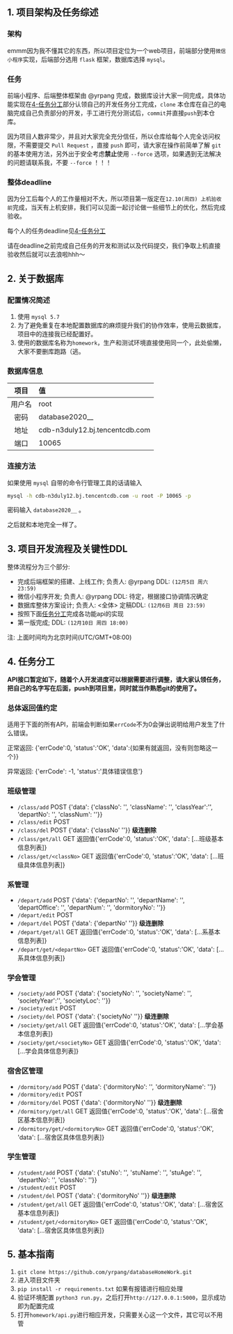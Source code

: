 ## 1. 项目架构及任务综述

### 架构
emmm因为我不懂其它的东西，所以项目定位为一个web项目，前端部分使用`微信小程序`实现，后端部分选用 `flask` 框架，数据库选择 `mysql`。

### 任务

前端小程序、后端整体框架由 @yrpang 完成，数据库设计大家一同完成，具体功能实现在[4-任务分工](#4-任务分工)部分认领自己的开发任务分工完成，`clone` 本仓库在自己的电脑完成自己负责部分的开发，手工进行充分测试后，`commit`并直接`push`到本仓库。

因为项目人数非常少，并且对大家完全充分信任，所以仓库给每个人完全访问权限，不需要提交 `Pull Request` ，直接 `push` 即可，请大家在操作前简单了解 `git` 的基本使用方法，另外出于安全考虑**禁止**使用 `--force` 选项，如果遇到无法解决的问题请联系我，不要 `--force` ！！！

### 整体deadline

因为分工后每个人的工作量相对不大，所以项目第一版定在`12.10(周四) 上机验收前`完成，当天有上机安排，我们可以见面一起讨论做一些细节上的优化，然后完成验收。

每个人的任务deadline见[4-任务分工](#4-任务分工)

请在deadline之前完成自己任务的开发和测试以及代码提交，我们争取上机直接验收然后就可以去浪啦hhh～

## 2. 关于数据库

### 配置情况简述

1. 使用 `mysql 5.7`
2. 为了避免重复在本地配置数据库的麻烦提升我们的协作效率，使用云数据库，项目中的连接我已经配置好。
3. 使用的数据库名称为`homework`，生产和测试环境直接使用同一个，此处偷懒，大家不要删库跑路（逃。

### 数据库信息

|  项目  | 值                             |
| :----: | :----------------------------- |
| 用户名 | root                           |
|  密码  | database2020__                 |
|  地址  | cdb-n3duly12.bj.tencentcdb.com |
|  端口  | 10065                          |

### 连接方法

如果使用 `mysql` 自带的命令行管理工具的话请输入
```bash
mysql -h cdb-n3duly12.bj.tencentcdb.com -u root -P 10065 -p
```

密码输入 `database2020__` 。

之后就和本地完全一样了。


## 3. 项目开发流程及关键性DDL

整体流程分为三个部分:

- 完成后端框架的搭建、上线工作; 负责人: @yrpang DDL: `(12月5日 周六 23:59)`
- 微信小程序开发; 负责人: @yrpang DDL: 待定，根据接口协调情况确定
- 数据库整体方案设计; 负责人: <全体> 定稿DDL: `(12月6日 周日 23:59)`
- 按照下面[任务分工](#4-任务分工)完成各功能api的实现
- 第一版完成; DDL: `(12月10日 周四 18:00)`

注: 上面时间均为北京时间(UTC/GMT+08:00)

## 4. 任务分工

**API接口暂定如下，随着个人开发进度可以根据需要进行调整，请大家认领任务，把自己的名字写在后面，push到项目里，同时就当作熟悉git的使用了。**

### 总体返回值约定

适用于下面的所有API，前端会判断如果`errCode`不为0会弹出说明给用户发生了什么错误。

正常返回: {'errCode':0, 'status':'OK', 'data':{如果有就返回，没有则忽略这一个}}

异常返回: {'errCode': -1, 'status':'具体错误信息'}

### 班级管理

- `/class/add` POST {'data': {'classNo': '<string>', 'className': '<string>', 'classYear':'<int>', 'departNo': '<int>', 'classNum': '<int>'}}
- `/class/edit` POST 
- `/class/del` POST {'data': {'classNo' '<string>'}} **级连删除**
- `/class/get/all` GET 返回值{'errCode':0, 'status':'OK', 'data': [...班级基本信息列表]}
- `/class/get/<classNo>` GET 返回值{'errCode':0, 'status':'OK', 'data': [...班级具体信息列表]}


### 系管理

- `/depart/add` POST {'data': {'departNo': '<string>', 'departName': '<string>', 'departOffice': '<string>', 'departNum': '<int>', 'dormitoryNo': '<string>'}}
- `/depart/edit` POST 
- `/depart/del` POST {'data': {'departNo' '<string>'}} **级连删除**
- `/depart/get/all` GET 返回值{'errCode':0, 'status':'OK', 'data': [...系基本信息列表]}
- `/depart/get/<departNo>` GET 返回值{'errCode':0, 'status':'OK', 'data': [...系具体信息列表]}


### 学会管理

- `/society/add` POST {'data': {'societyNo': '<string>', 'societyName': '<string>', 'societyYear':'<int>', 'societyLoc': '<string>'}}
- `/society/edit` POST 
- `/society/del` POST {'data': {'societyNo' '<string>'}} **级连删除**
- `/society/get/all` GET 返回值{'errCode':0, 'status':'OK', 'data': [...学会基本信息列表]}
- `/society/get/<societyNo>` GET 返回值{'errCode':0, 'status':'OK', 'data': [...学会具体信息列表]}


### 宿舍区管理

- `/dormitory/add` POST {'data': {'dormitoryNo': '<string>', 'dormitoryName': '<string>'}}
- `/dormitory/edit` POST 
- `/dormitory/del` POST {'data': {'dormitoryNo' '<string>'}} **级连删除**
- `/dormitory/get/all` GET 返回值{'errCode':0, 'status':'OK', 'data': [...宿舍区基本信息列表]}
- `/dormitory/get/<dormitoryNo>` GET 返回值{'errCode':0, 'status':'OK', 'data': [...宿舍区具体信息列表]}

### 学生管理

- `/student/add` POST {'data': {'stuNo': '<string>', 'stuName': '<string>', 'stuAge': '<int>', 'departNo': '<string>', 'classNo': '<string>'}}
- `/student/edit` POST 
- `/student/del` POST {'data': {'dormitoryNo' '<string>'}} **级连删除**
- `/student/get/all` GET 返回值{'errCode':0, 'status':'OK', 'data': [...宿舍区基本信息列表]}
- `/student/get/<dormitoryNo>` GET 返回值{'errCode':0, 'status':'OK', 'data': [...宿舍区具体信息列表]}

## 5. 基本指南

1. `git clone https://github.com/yrpang/databaseHomeWork.git`
2. 进入项目文件夹
3. `pip install -r requirements.txt` 如果有报错进行相应处理
4. 验证环境配置 `python3 run.py`，之后打开`http://127.0.0.1:5000`，显示成功即为配置完成
5. 打开`homework/api.py`进行相应开发，只需要关心这一个文件，其它可以不用管
